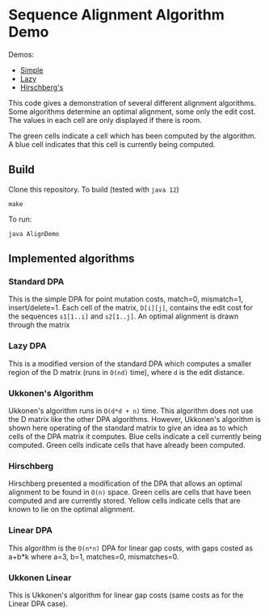 
# Sequence Alignment Algorithm Demo

Demos:
* [Simple](https://www.youtube.com/watch?v=lo5RtxLsj7I)
* [Lazy](https://www.youtube.com/watch?v=NKzLNRrruug)
* [Hirschberg's](https://www.youtube.com/watch?v=cPQeJt-2Y1Q)

This code gives a demonstration of several different alignment algorithms.
Some algorithms determine an optimal alignment, some only
the edit cost.  The values in each cell are only
displayed if there is room.

The green cells indicate a cell which has been computed by
the algorithm.  A blue cell indicates that this cell is currently being
computed.

## Build

Clone this repository.  To build (tested with `java 12`)

    make

To run:

    java AlignDemo


## Implemented algorithms

### Standard DPA
This is the simple DPA for point mutation costs,
match=0, mismatch=1, insert/delete=1.
Each cell of the matrix, `D[i][j]`, contains the edit cost for the sequences
`s1[1..i]` and `s2[1..j]`.  An optimal alignment is drawn through the matrix

### Lazy DPA
This is a modified version of the standard DPA which computes a smaller region
of the D matrix (runs in `O(nd)` time), where `d` is the edit distance.


### Ukkonen's Algorithm
Ukkonen's algorithm runs in `O(d*d + n)` time.  This algorithm does not use the
D matrix like the other DPA algorithms.  However, Ukkonen's algorithm is shown
here operating of the standard matrix to give an idea as to which cells of the
DPA matrix it computes.  Blue cells indicate a cell currently being computed.
Green cells indicate cells that have already been computed.

### Hirschberg
Hirschberg presented a modification of the DPA that allows an optimal
alignment to be found in `O(n)` space.  Green cells are cells that have been
computed and are currently stored.  Yellow cells indicate cells that are known
to lie on the optimal alignment.

### Linear DPA
This algorithm is the `O(n*n)` DPA for linear gap
costs, with gaps costed as a+b*k where a=3, b=1, matches=0,
mismatches=0.


[comment]: # (Lazy Linear DPA)
[comment]: # (An attempt at a lazy evaluation for linear gap costs.  It is wrong, incorrect and don't work!)

### Ukkonen Linear
This is Ukkonen's algorithm for linear gap costs (same costs
as for the Linear DPA case).
